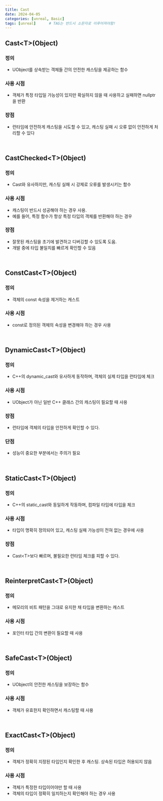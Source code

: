 ```yaml
---
title: Cast
date: 2024-04-05
categories: [unreal, Basic]
tags: [unreal]		# TAG는 반드시 소문자로 이루어져야함!
---
```



## Cast\<T\>(Object)


### 정의

* UObject를 상속받는 객체들 간의 안전한 캐스팅을 제공하는 함수

### 사용 시점

* 객체가 특정 타입일 가능성이 있지만 확실하지 않을 때 사용하고 실패하면 nullptr을 반환

### 장점

* 런타임에 안전하게 캐스팅을 시도할 수 있고, 캐스팅 실패 시 오류 없이 안전하게 처리할 수 있다

<br>

## CastChecked\<T\>(Object)

### 정의

* Cast<T>와 유사하지만, 캐스팅 실패 시 강제로 오류를 발생시키는 함수

### 사용 시점

* 캐스팅이 반드시 성공해야 하는 경우 사용.
* 예를 들어, 특정 함수가 항상 특정 타입의 객체를 반환해야 하는 경우

### 장점

* 잘못된 캐스팅을 초기에 발견하고 디버깅할 수 있도록 도움.
* 개발 중에 타입 불일치를 빠르게 확인할 수 있음

<br>

## ConstCast\<T\>(Object)

### 정의

* 객체의 const 속성을 제거하는 캐스트

### 사용 시점

* const로 정의된 객체의 속성을 변경해야 하는 경우 사용


<br>

## DynamicCast\<T\>(Object)

### 정의

*  C++의 dynamic_cast와 유사하게 동작하며, 객체의 실제 타입을 런타임에 체크

### 사용 시점

* UObject가 아닌 일반 C++ 클래스 간의 캐스팅이 필요할 때 사용

### 장점

* 런타임에 객체의 타입을 안전하게 확인할 수 있다.

### 단점

* 성능이 중요한 부분에서는 주의가 필요

<br>

## StaticCast\<T\>(Object)

### 정의

*  C++의 static_cast와 동일하게 작동하며, 컴파일 타임에 타입을 체크

### 사용 시점

* 타입이 명확히 정의되어 있고, 캐스팅 실패 가능성이 전혀 없는 경우에 사용

### 장점

* Cast\<T\>보다 빠르며, 불필요한 런타임 체크를 피할 수 있다.

<br>

## ReinterpretCast\<T\>(Object)

### 정의

* 메모리의 비트 패턴을 그대로 유지한 채 타입을 변환하는 캐스트

### 사용 시점

* 포인터 타입 간의 변환이 필요할 때 사용


<br>

## SafeCast\<T\>(Object)

### 정의

* UObject의 안전한 캐스팅을 보장하는 함수

### 사용 시점

* 객체가 유효한지 확인하면서 캐스팅할 때 사용


<br>

## ExactCast\<T\>(Object)

### 정의

*  객체가 정확히 지정된 타입인지 확인한 후 캐스팅. 상속된 타입은 허용되지 않음

### 사용 시점

*  객체가 특정한 타입이어야만 할 때 사용
*  객체의 타입이 정확히 일치하는지 확인해야 하는 경우 사용
